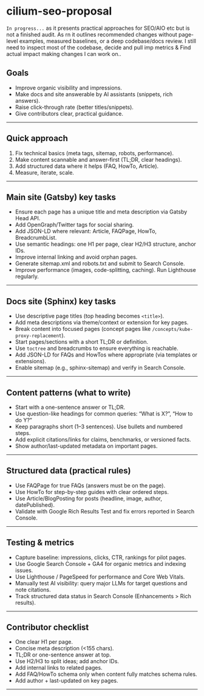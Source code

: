 # cilium-seo-proposal
`In progress...` as it presents practical approaches for SEO/AIO etc but is not a finished audit. As rn it outlines recommended changes without page-level examples, measured baselines, or a deep codebase/docs review. I still need to inspect most of the codebase, decide and pull imp metrics & Find actual impact making changes I can work on..

## Goals
- Improve organic visibility and impressions.
- Make docs and site answerable by AI assistants (snippets, rich answers).
- Raise click-through rate (better titles/snippets).
- Give contributors clear, practical guidance.

---

## Quick approach
1. Fix technical basics (meta tags, sitemap, robots, performance).
2. Make content scannable and answer-first (TL;DR, clear headings).
3. Add structured data where it helps (FAQ, HowTo, Article).
4. Measure, iterate, scale.

---

## Main site (Gatsby) key tasks
- Ensure each page has a unique title and meta description via Gatsby Head API.
- Add OpenGraph/Twitter tags for social sharing.
- Add JSON-LD where relevant: Article, FAQPage, HowTo, BreadcrumbList.
- Use semantic headings: one H1 per page, clear H2/H3 structure, anchor IDs.
- Improve internal linking and avoid orphan pages.
- Generate sitemap.xml and robots.txt and submit to Search Console.
- Improve performance (images, code-splitting, caching). Run Lighthouse regularly.

---

## Docs site (Sphinx) key tasks
- Use descriptive page titles (top heading becomes `<title>`).
- Add meta descriptions via theme/context or extension for key pages.
- Break content into focused pages (concept pages like `/concepts/kube-proxy-replacement`).
- Start pages/sections with a short TL;DR or definition.
- Use `toctree` and breadcrumbs to ensure everything is reachable.
- Add JSON-LD for FAQs and HowTos where appropriate (via templates or extensions).
- Enable sitemap (e.g., sphinx-sitemap) and verify in Search Console.

---

## Content patterns (what to write)
- Start with a one-sentence answer or TL;DR.
- Use question-like headings for common queries: “What is X?”, “How to do Y?”
- Keep paragraphs short (1–3 sentences). Use bullets and numbered steps.
- Add explicit citations/links for claims, benchmarks, or versioned facts.
- Show author/last-updated metadata on important pages.

---

## Structured data (practical rules)
- Use FAQPage for true FAQs (answers must be on the page).
- Use HowTo for step-by-step guides with clear ordered steps.
- Use Article/BlogPosting for posts (headline, image, author, datePublished).
- Validate with Google Rich Results Test and fix errors reported in Search Console.

---

## Testing & metrics
- Capture baseline: impressions, clicks, CTR, rankings for pilot pages.
- Use Google Search Console + GA4 for organic metrics and indexing issues.
- Use Lighthouse / PageSpeed for performance and Core Web Vitals.
- Manually test AI visibility: query major LLMs for target questions and note citations.
- Track structured data status in Search Console (Enhancements > Rich results).

---


## Contributor checklist
- One clear H1 per page.
- Concise meta description (<155 chars).
- TL;DR or one-sentence answer at top.
- Use H2/H3 to split ideas; add anchor IDs.
- Add internal links to related pages.
- Add FAQ/HowTo schema only when content fully matches schema rules.
- Add author + last-updated on key pages.

---

